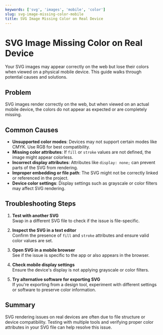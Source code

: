 ```yaml
---
keywords: ['svg', 'images', 'mobile', 'color']
slug: svg-image-missing-color-mobile
title: SVG Image Missing Color on Real Device
---
```


# SVG Image Missing Color on Real Device

Your SVG images may appear correctly on the web but lose their colors when viewed on a physical mobile device. This guide walks through potential causes and solutions.

## Problem

SVG images render correctly on the web, but when viewed on an actual mobile device, the colors do not appear as expected or are completely missing.

## Common Causes

- **Unsupported color modes**: Devices may not support certain modes like CMYK. Use RGB for best compatibility.
- **Missing color attributes**: If `fill` or `stroke` values are not defined, the image might appear colorless.
- **Incorrect display attributes**: Attributes like `display: none;` can prevent parts of the SVG from rendering.
- **Improper embedding or file path**: The SVG might not be correctly linked or referenced in the project.
- **Device color settings**: Display settings such as grayscale or color filters may affect SVG rendering.

## Troubleshooting Steps

1. **Test with another SVG**  
   Swap in a different SVG file to check if the issue is file-specific.

2. **Inspect the SVG in a text editor**  
   Confirm the presence of `fill` and `stroke` attributes and ensure valid color values are set.

3. **Open SVG in a mobile browser**  
   See if the issue is specific to the app or also appears in the browser.

4. **Check mobile display settings**  
   Ensure the device's display is not applying grayscale or color filters.

5. **Try alternative software for exporting SVG**  
   If you're exporting from a design tool, experiment with different settings or software to preserve color information.

## Summary

SVG rendering issues on real devices are often due to file structure or device compatibility. Testing with multiple tools and verifying proper color attributes in your SVG file can help resolve this issue.
